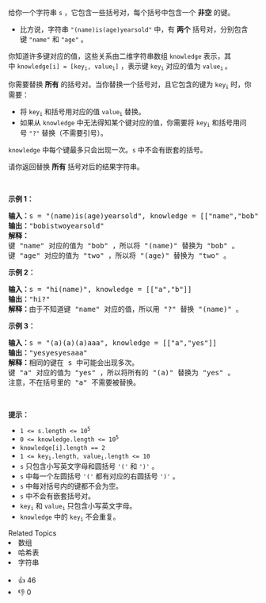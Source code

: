 <p>给你一个字符串&nbsp;<code>s</code>&nbsp;，它包含一些括号对，每个括号中包含一个 <strong>非空</strong>&nbsp;的键。</p>

<ul> 
 <li>比方说，字符串&nbsp;<code>"(name)is(age)yearsold"</code>&nbsp;中，有&nbsp;<strong>两个</strong>&nbsp;括号对，分别包含键&nbsp;<code>"name"</code> 和&nbsp;<code>"age"</code>&nbsp;。</li> 
</ul>

<p>你知道许多键对应的值，这些关系由二维字符串数组&nbsp;<code>knowledge</code>&nbsp;表示，其中&nbsp;<code>knowledge[i] = [key<sub>i</sub>, value<sub>i</sub>]</code>&nbsp;，表示键&nbsp;<code>key<sub>i</sub></code>&nbsp;对应的值为&nbsp;<code>value<sub>i</sub></code><sub>&nbsp;</sub>。</p>

<p>你需要替换 <strong>所有</strong>&nbsp;的括号对。当你替换一个括号对，且它包含的键为&nbsp;<code>key<sub>i</sub></code>&nbsp;时，你需要：</p>

<ul> 
 <li>将&nbsp;<code>key<sub>i</sub></code>&nbsp;和括号用对应的值&nbsp;<code>value<sub>i</sub></code>&nbsp;替换。</li> 
 <li>如果从 <code>knowledge</code>&nbsp;中无法得知某个键对应的值，你需要将&nbsp;<code>key<sub>i</sub></code>&nbsp;和括号用问号&nbsp;<code>"?"</code>&nbsp;替换（不需要引号）。</li> 
</ul>

<p><code>knowledge</code>&nbsp;中每个键最多只会出现一次。<code>s</code>&nbsp;中不会有嵌套的括号。</p>

<p>请你返回替换 <strong>所有</strong>&nbsp;括号对后的结果字符串。</p>

<p>&nbsp;</p>

<p><strong>示例 1：</strong></p>

<pre>
<b>输入：</b>s = "(name)is(age)yearsold", knowledge = [["name","bob"],["age","two"]]
<b>输出：</b>"bobistwoyearsold"
<strong>解释：</strong>
键 "name" 对应的值为 "bob" ，所以将 "(name)" 替换为 "bob" 。
键 "age" 对应的值为 "two" ，所以将 "(age)" 替换为 "two" 。
</pre>

<p><strong>示例 2：</strong></p>

<pre>
<b>输入：</b>s = "hi(name)", knowledge = [["a","b"]]
<b>输出：</b>"hi?"
<b>解释：</b>由于不知道键 "name" 对应的值，所以用 "?" 替换 "(name)" 。
</pre>

<p><strong>示例 3：</strong></p>

<pre>
<b>输入：</b>s = "(a)(a)(a)aaa", knowledge = [["a","yes"]]
<b>输出：</b>"yesyesyesaaa"
<b>解释：</b>相同的键在 s 中可能会出现多次。
键 "a" 对应的值为 "yes" ，所以将所有的 "(a)" 替换为 "yes" 。
注意，不在括号里的 "a" 不需要被替换。
</pre>

<p>&nbsp;</p>

<p><strong>提示：</strong></p>

<ul> 
 <li><code>1 &lt;= s.length &lt;= 10<sup>5</sup></code></li> 
 <li><code>0 &lt;= knowledge.length &lt;= 10<sup>5</sup></code></li> 
 <li><code>knowledge[i].length == 2</code></li> 
 <li><code>1 &lt;= key<sub>i</sub>.length, value<sub>i</sub>.length &lt;= 10</code></li> 
 <li><code>s</code>&nbsp;只包含小写英文字母和圆括号&nbsp;<code>'('</code>&nbsp;和&nbsp;<code>')'</code>&nbsp;。</li> 
 <li><code>s</code>&nbsp;中每一个左圆括号&nbsp;<code>'('</code>&nbsp;都有对应的右圆括号&nbsp;<code>')'</code>&nbsp;。</li> 
 <li><code>s</code>&nbsp;中每对括号内的键都不会为空。</li> 
 <li><code>s</code>&nbsp;中不会有嵌套括号对。</li> 
 <li><code>key<sub>i</sub></code>&nbsp;和&nbsp;<code>value<sub>i</sub></code>&nbsp;只包含小写英文字母。</li> 
 <li><code>knowledge</code>&nbsp;中的&nbsp;<code>key<sub>i</sub></code>&nbsp;不会重复。</li> 
</ul>

<div><div>Related Topics</div><div><li>数组</li><li>哈希表</li><li>字符串</li></div></div><br><div><li>👍 46</li><li>👎 0</li></div>